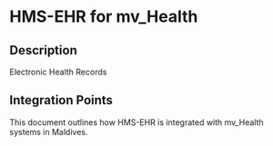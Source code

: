 # HMS-EHR for mv_Health

## Description

Electronic Health Records

## Integration Points

This document outlines how HMS-EHR is integrated with mv_Health systems in Maldives.
